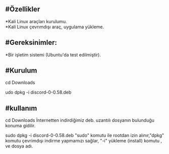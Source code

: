 #Özellikler
-
*Kali Linux araçları kurulumu. <br/>
*Kali Linux çevrımdışı araç, uygulama yükleme.



#Gereksinimler:
-
*Bir işletim sistemi (Ubuntu'da test edilmiştir).


#Kurulum
-
cd Downloads <br/>

udo dpkg -i discord-0-0.58.deb  

#kullanım
-
cd Downloads  İnternetten indirdiğimiz deb. uzantılı dosyanın bulunduğu konuma gidilir. <br/>

sudo dpkg -i discord-0-0.58.deb "sudo" komutu ile rootdan izin alınır,"dpkg" komutu çevrimdışı indirme yapmamızı sağlar, "-i" yükleme (install) komutu , ve dosya adı.





